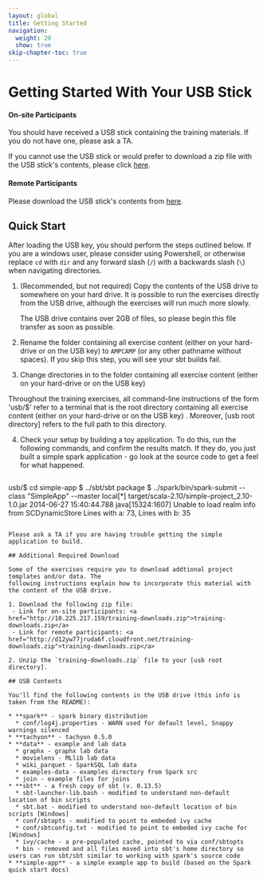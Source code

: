 ```yaml
---
layout: global
title: Getting Started
navigation:
  weight: 20
  show: true
skip-chapter-toc: true
---
```


# Getting Started With Your USB Stick

#### On-site Participants
You should have received a USB stick containing the training materials.  If you do not have one, please ask a TA.

If you cannot use the USB stick or would prefer to download a zip file with the USB stick's contents,
please click <a href="http://10.225.217.159/ampcamp5-usb.zip">here</a>.

#### Remote Participants
Please download the USB stick's contents from
<a href="http://d12yw77jruda6f.cloudfront.net/ampcamp5-usb.zip">here</a>.

## Quick Start

After loading the USB key, you should perform the steps outlined below.  If you
are a windows user, please consider using Powershell, or otherwise replace `cd`
with `dir` and any forward slash (`/`) with a backwards slash (`\`) when
navigating directories.

1. (Recommended, but not required) Copy the contents of the USB drive to somewhere on your hard drive.
It is possible to run the exercises directly from the USB drive, although the exercises will run
much more slowly.

    <p class="alert alert-warn">
    <i class="icon-info-sign">    </i>
    The USB drive contains over 2GB of files, so please begin this file transfer as soon as possible.
    </p>

2. Rename the folder containing all exercise content (either on your hard-drive
   or on the USB key) to `AMPCAMP` (or any other pathname without spaces).  If you
   skip this step, you will see your sbt builds fail.

3. Change directories in to the folder containing all exercise content (either on your hard-drive or on the USB key)

    <p class="alert alert-warn">
    <i class="icon-info-sign">    </i>
 Throughout the training exercises, all command-line instructions of the form
 'usb/$' refer to a terminal that is the root directory containing all exercise
 content (either on your hard-drive or on the USB key) . Moreover, [usb root
 directory] refers to the full path to this directory.
    </p>


4. Check your setup by building a toy application. To do this, run the following commands,
and confirm the results match. If they do, you just built a simple spark application - go look at the
source code to get a feel for what happened.

   ~~~
usb/$ cd simple-app
$ ../sbt/sbt package
$ ../spark/bin/spark-submit --class "SimpleApp" --master local[*] target/scala-2.10/simple-project_2.10-1.0.jar
2014-06-27 15:40:44.788 java[15324:1607] Unable to load realm info from SCDynamicStore
Lines with a: 73, Lines with b: 35
   ~~~

Please ask a TA if you are having trouble getting the simple application to build.

## Additional Required Download

Some of the exercises require you to download addtional project templates and/or data. The
following instructions explain how to incorporate this material with the content of the USB drive.

1. Download the following zip file:
    - Link for on-site participants: <a href="http://10.225.217.159/training-downloads.zip">training-downloads.zip</a>
    - Link for remote participants: <a href="http://d12yw77jruda6f.cloudfront.net/training-downloads.zip">training-downloads.zip</a>

2. Unzip the `training-downloads.zip` file to your [usb root directory].

## USB Contents

You'll find the following contents in the USB drive (this info is taken from the README):

 * **spark** - spark binary distribution
     * conf/log4j.properties - WARN used for default level, Snappy warnings silenced
 * **tachyon** - tachyon 0.5.0
 * **data** - example and lab data
     * graphx - graphx lab data
     * movielens - MLlib lab data
     * wiki_parquet - SparkSQL lab data
     * examples-data - examples directory from Spark src
     * join - example files for joins
 * **sbt** - a fresh copy of sbt (v. 0.13.5)
     * sbt-launcher-lib.bash - modified to understand non-default location of bin scripts
     * sbt.bat - modified to understand non-default location of bin scripts [Windows]
     * conf/sbtopts - modified to point to embeded ivy cache
     * conf/sbtconfig.txt - modified to point to embeded ivy cache for [Windows]
     * ivy/cache - a pre-populated cache, pointed to via conf/sbtopts
     * bin - removed and all files moved into sbt's home directory so users can run sbt/sbt similar to working with spark's source code
 * **simple-app** - a simple example app to build (based on the Spark quick start docs)

